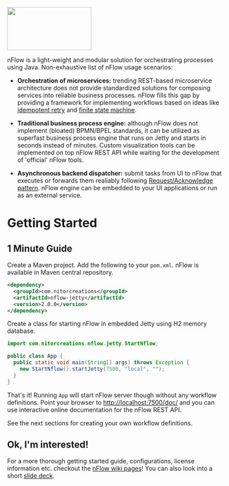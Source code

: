 <img src="https://github.com/NitorCreations/nflow/blob/master/nflow-documentation/nflow-logo-no-borders.png" height="100" width="195" />

nFlow is a light-weight and modular solution for orchestrating processes using Java. Non-exhaustive list of nFlow usage scenarios:

* **Orchestration of microservices:** trending REST-based microservice architecture does not provide standardized solutions for composing services into reliable business processes. nFlow fills this gap by providing a framework for implementing workflows based on ideas like [idempotent retry](http://www.servicedesignpatterns.com/WebServiceInfrastructures/IdempotentRetry) and [finite state machine](http://en.wikipedia.org/wiki/Finite-state_machine).

* **Traditional business process engine:** although nFlow does not implement (bloated) BPMN/BPEL standards, it can be utilized as superfast business process engine that runs on Jetty and starts in seconds instead of minutes. Custom visualization tools can be implemented on top nFlow REST API while waiting for the development of 'official' nFlow tools. 

* **Asynchronous backend dispatcher:** submit tasks from UI to nFlow that executes or forwards them realiably following [Request/Acknowledge pattern](http://servicedesignpatterns.com/ClientServiceInteractions/RequestAcknowledge). nFlow engine can be embedded to your UI applications or run as an external service.

# <a name="getting-started"></a>Getting Started

## <a name="one-minute-guide"></a>1 Minute Guide

Create a Maven project. Add the following to your  `pom.xml`. nFlow is available in Maven central repository. 

```xml
<dependency>
  <groupId>com.nitorcreations</groupId>
  <artifactId>nflow-jetty</artifactId>
  <version>2.0.0</version>
</dependency>
```
Create a class for starting nFlow in embedded Jetty using H2 memory database.

```java
import com.nitorcreations.nflow.jetty.StartNflow;

public class App {
  public static void main(String[] args) throws Exception {
    new StartNflow().startJetty(7500, "local", "");
  }
}
```
That's it! Running `App` will start nFlow server though without any workflow definitions. 
Point your browser to [http://localhost:7500/doc/](http://localhost:7500/doc/) and you can use interactive online documentation for the nFlow REST API.

See the next sections for creating your own workflow definitions.

## <a name="components"></a>Ok, I'm interested!

For a more thorough getting started guide, configurations, license information etc. checkout the [nFlow wiki pages](https://github.com/NitorCreations/nflow/wiki)! You can also look into a short [slide deck](https://github.com/NitorCreations/nflow/raw/master/nflow-documentation/presentations/nflow_presentation.pdf).
